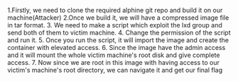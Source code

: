 1.Firstly, we need to clone the required alphine git repo and build it on our machine(Attacker)
2.Once we build it, we will have a compressed image file in tar format.
3. We need to make a script which exploit the lxd group and send both of them to victim machine.
4. Change the permission of the script and run it.
5. Once you run the script, it will import the image and create the container with elevated access.
6. Since the image have the admin access and it will mount the whole victim machine's root disk and give complete access.
7. Now since we are root in this image with having access to our victim's machine's root directory, we can navigate it and get our final flag
